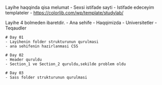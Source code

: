 Layihe haqqinda qisa melumat
    - Sexsi istifade sayti
    - Istifade edeceyim templateler
    - https://colorlib.com/wp/template/studylab/
   

Layihe 4 bolmeden ibaretdir.
    - Ana sehife
    - Haqqimizda
    - Universitetler
    - Teqaudler

    # Day 01
    - Layihenin folder strukturunun qurulmasi
    - ana sehifenin hazirlanmasi CSS

    # Day 02
    - Header quruldu
    - Section_1 ve Section_2 quruldu,sekilde problem oldu

    # Day 03
    - Sass folder strukturunun qurulmasi